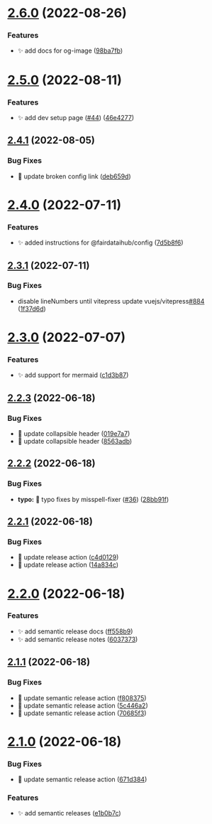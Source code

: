 # [2.6.0](https://github.com/fairdataihub/dev.fairdataihub.org/compare/v2.5.0...v2.6.0) (2022-08-26)

### Features

- ✨ add docs for og-image ([98ba7fb](https://github.com/fairdataihub/dev.fairdataihub.org/commit/98ba7fb77141db730e24c400f19ca0f1c20766aa))

# [2.5.0](https://github.com/fairdataihub/dev.fairdataihub.org/compare/v2.4.1...v2.5.0) (2022-08-11)

### Features

- ✨ add dev setup page ([#44](https://github.com/fairdataihub/dev.fairdataihub.org/issues/44)) ([46e4277](https://github.com/fairdataihub/dev.fairdataihub.org/commit/46e42778055e51b101df8debb3ca788fc1656985))

## [2.4.1](https://github.com/fairdataihub/dev.fairdataihub.org/compare/v2.4.0...v2.4.1) (2022-08-05)

### Bug Fixes

- 🐛 update broken config link ([deb659d](https://github.com/fairdataihub/dev.fairdataihub.org/commit/deb659d38d5eac8d321ddff7844441601b2283ac))

# [2.4.0](https://github.com/fairdataihub/dev.fairdataihub.org/compare/v2.3.1...v2.4.0) (2022-07-11)

### Features

- ✨ added instructions for @fairdataihub/config ([7d5b8f6](https://github.com/fairdataihub/dev.fairdataihub.org/commit/7d5b8f6278556353ef9e27f4c5d6cd13c27cb314))

## [2.3.1](https://github.com/fairdataihub/dev.fairdataihub.org/compare/v2.3.0...v2.3.1) (2022-07-11)

### Bug Fixes

- disable lineNumbers until vitepress update vuejs/vitepress[#884](https://github.com/fairdataihub/dev.fairdataihub.org/issues/884) ([1f37d6d](https://github.com/fairdataihub/dev.fairdataihub.org/commit/1f37d6dd1687095fb0d2bb028f87b3e25f04838c))

# [2.3.0](https://github.com/fairdataihub/dev.fairdataihub.org/compare/v2.2.3...v2.3.0) (2022-07-07)

### Features

- ✨ add support for mermaid ([c1d3b87](https://github.com/fairdataihub/dev.fairdataihub.org/commit/c1d3b87535aaaed86308e844e3fc23ea97325196))

## [2.2.3](https://github.com/fairdataihub/dev.fairdataihub.org/compare/v2.2.2...v2.2.3) (2022-06-18)

### Bug Fixes

- 🐛 update collapsible header ([019e7a7](https://github.com/fairdataihub/dev.fairdataihub.org/commit/019e7a78397920f841570496f12bcb919c2085db))
- 🐛 update collapsible header ([8563adb](https://github.com/fairdataihub/dev.fairdataihub.org/commit/8563adb747179d3fb1c3951ba7bc2ae9dfc9947d))

## [2.2.2](https://github.com/fairdataihub/dev.fairdataihub.org/compare/v2.2.1...v2.2.2) (2022-06-18)

### Bug Fixes

- **typo:** 🐛 typo fixes by misspell-fixer ([#36](https://github.com/fairdataihub/dev.fairdataihub.org/issues/36)) ([28bb91f](https://github.com/fairdataihub/dev.fairdataihub.org/commit/28bb91f78b93c732d8f1f45730452e3f5791de31))

## [2.2.1](https://github.com/fairdataihub/dev.fairdataihub.org/compare/v2.2.0...v2.2.1) (2022-06-18)

### Bug Fixes

- 🐛 update release action ([c4d0129](https://github.com/fairdataihub/dev.fairdataihub.org/commit/c4d01293b7f0f59e6503f2f1ad735b91d32fac97))
- 🐛 update release action ([14a834c](https://github.com/fairdataihub/dev.fairdataihub.org/commit/14a834c1d5d008bcfa65d6ccfe9cc4aa57b3f668))

# [2.2.0](https://github.com/fairdataihub/dev.fairdataihub.org/compare/v2.1.1...v2.2.0) (2022-06-18)

### Features

- ✨ add semantic release docs ([ff558b9](https://github.com/fairdataihub/dev.fairdataihub.org/commit/ff558b969e419d26e8898fb1f6e229f5523c79f3))
- ✨ add semantic release notes ([6037373](https://github.com/fairdataihub/dev.fairdataihub.org/commit/60373732f1c955b245013ae73b571ef895ed108f))

## [2.1.1](https://github.com/fairdataihub/fairdataihub-docs/compare/v2.1.0...v2.1.1) (2022-06-18)

### Bug Fixes

- 🐛 update semantic release action ([f808375](https://github.com/fairdataihub/fairdataihub-docs/commit/f808375bcf19e0862ac083690ba3b2ca79e0e279))
- 🐛 update semantic release action ([5c446a2](https://github.com/fairdataihub/fairdataihub-docs/commit/5c446a274ef80971e990c23f31bfadf8613e020a))
- 🐛 update semantic release action ([70685f3](https://github.com/fairdataihub/fairdataihub-docs/commit/70685f3f5462c9b2edb88649d9a319d4116e4a8b))

# [2.1.0](https://github.com/fairdataihub/dev.fairdataihub.org/compare/v2.0.0...v2.1.0) (2022-06-18)

### Bug Fixes

- 🐛 update semantic release action ([671d384](https://github.com/fairdataihub/dev.fairdataihub.org/commit/671d3842c9797e95e67e6ab89ac1c520dbc606cf))

### Features

- ✨ add semantic releases ([e1b0b7c](https://github.com/fairdataihub/dev.fairdataihub.org/commit/e1b0b7c9af0a6e26a54023cd41f3eb20771aebc6))
